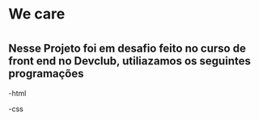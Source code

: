 <h1>We care<h1/>
<h2>Nesse Projeto foi em desafio feito no curso de front end no Devclub, utiliazamos os seguintes programações</h2>
<p>-html</p>
<p>-css</p>
